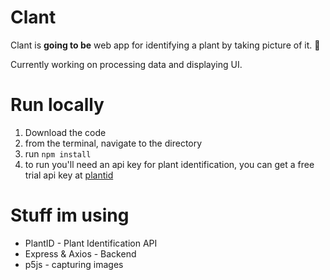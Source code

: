 # Clant
Clant is __going to be__ web app for identifying a plant by taking picture of it. 🌼

Currently working on processing data and displaying UI.

# Run locally
1. Download the code
2. from the terminal, navigate to the directory
3. run `npm install`
4. to run you'll need an api key for plant identification, you can get a free trial api key at [plantid](https://web.plant.id/api-access-request/)

# Stuff im using
- PlantID - Plant Identification API
- Express & Axios - Backend
- p5js - capturing images
